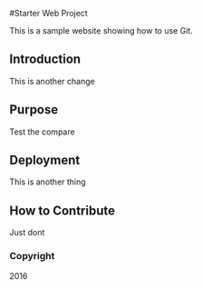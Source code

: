 #Starter Web Project

This is a sample website showing how to use Git.

## Introduction

This is another change

## Purpose

Test the compare

## Deployment

This is another thing

## How to Contribute

Just dont

### Copyright
2016